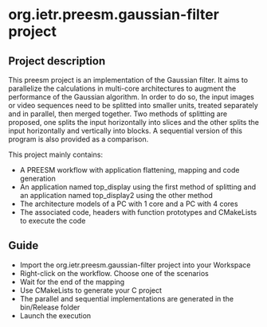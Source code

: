 # org.ietr.preesm.gaussian-filter project
## Project description 

This preesm project is an implementation of the Gaussian filter. It aims to parallelize the calculations in multi-core architectures to augment the performance of the Gaussian algorithm. In order to do so, the input images or video sequences need to be splitted into smaller units, treated separately and in parallel, then merged together. Two methods of splitting are proposed, one splits the input horizontally into slices and the other splits the input horizontally and vertically into blocks. A sequential version of this program is also provided as a comparison.

This project mainly contains:

* A PREESM workflow with application flattening, mapping and code generation
* An application named top_display using the first method of splitting and an application named top_display2 using the other method
* The architecture models of a PC with 1 core and a PC with 4 cores
* The associated code, headers with function prototypes and CMakeLists to execute the code

## Guide

* Import the org.ietr.preesm.gaussian-filter project into your Workspace
* Right-click on the workflow. Choose one of the scenarios
* Wait for the end of the mapping
* Use CMakeLists to generate your C project
* The parallel and sequential implementations are generated in the bin/Release folder
* Launch the execution